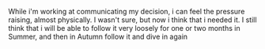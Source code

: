 While i'm working at communicating my decision, i can feel the
pressure raising, almost physically. I wasn't sure, but now i think
that i needed it. I still think that i will be able to follow it very
loosely for one or two months in Summer, and then in Autumn follow it
and dive in again

